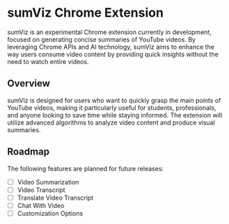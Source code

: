 # sumViz Chrome Extension

sumViz is an experimental Chrome extension currently in development, focused on generating concise summaries of YouTube videos. By leveraging Chrome APIs and AI technology, sumViz aims to enhance the way users consume video content by providing quick insights without the need to watch entire videos.

## Overview

sumViz is designed for users who want to quickly grasp the main points of YouTube videos, making it particularly useful for students, professionals, and anyone looking to save time while staying informed. The extension will utilize advanced algorithms to analyze video content and produce visual summaries.

## Roadmap

The following features are planned for future releases:

- [ ] Video Summarization
- [ ] Video Transcript
- [ ] Translate Video Transcript
- [ ] Chat With Video
- [ ] Customization Options
